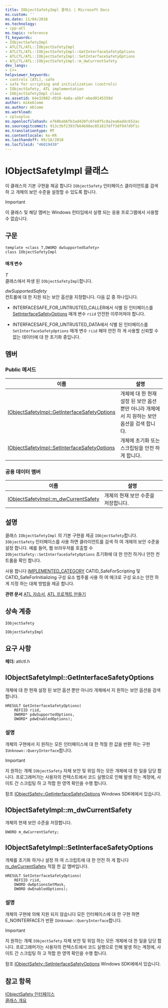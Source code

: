 ```yaml
---
title: IObjectSafetyImpl 클래스 | Microsoft Docs
ms.custom: ''
ms.date: 11/04/2016
ms.technology:
- cpp-atl
ms.topic: reference
f1_keywords:
- IObjectSafetyImpl
- ATLCTL/ATL::IObjectSafetyImpl
- ATLCTL/ATL::IObjectSafetyImpl::GetInterfaceSafetyOptions
- ATLCTL/ATL::IObjectSafetyImpl::SetInterfaceSafetyOptions
- ATLCTL/ATL::IObjectSafetyImpl::m_dwCurrentSafety
dev_langs:
- C++
helpviewer_keywords:
- controls [ATL], safe
- safe for scripting and initialization (controls)
- IObjectSafety, ATL implementation
- IObjectSafetyImpl class
ms.assetid: 64e32082-d910-4a8a-a5bf-ebed9145359d
author: mikeblome
ms.author: mblome
ms.workload:
- cplusplus
ms.openlocfilehash: e760bab6fb3ad420fc6fe0f5c8a2ea6addc652ac
ms.sourcegitcommit: 913c3bf23937b64b90ac05181fdff3df947d9f1c
ms.translationtype: MT
ms.contentlocale: ko-KR
ms.lasthandoff: 09/18/2018
ms.locfileid: "46019430"
---
```

# <a name="iobjectsafetyimpl-class"></a>IObjectSafetyImpl 클래스

이 클래스의 기본 구현을 제공 합니다 `IObjectSafety` 인터페이스 클라이언트를 검색 하 고 개체의 보안 수준을 설정할 수 있도록 합니다.

> [!IMPORTANT]
>  이 클래스 및 해당 멤버는 Windows 런타임에서 실행 되는 응용 프로그램에서 사용할 수 없습니다.

## <a name="syntax"></a>구문

```
template <class T,DWORD dwSupportedSafety>
class IObjectSafetyImpl
```

#### <a name="parameters"></a>매개 변수

*T*<br/>
클래스에서 파생 된 `IObjectSafetyImpl`합니다.

*dwSupportedSafety*<br/>
컨트롤에 대 한 지원 되는 보안 옵션을 지정합니다. 다음 값 중 하나입니다.

- INTERFACESAFE_FOR_UNTRUSTED_CALLER에서 식별 된 인터페이스를 [SetInterfaceSafetyOptions](#setinterfacesafetyoptions) 매개 변수 `riid` 안전한 이루어져야 합니다.

- INTERFACESAFE_FOR_UNTRUSTED_DATA에서 식별 된 인터페이스를 `SetInterfaceSafetyOptions` 매개 변수 `riid` 해야 안전 하 게 사용할 신뢰할 수 없는 데이터에 대 한 초기화 중입니다.

## <a name="members"></a>멤버

### <a name="public-methods"></a>Public 메서드

|이름|설명|
|----------|-----------------|
|[IObjectSafetyImpl::GetInterfaceSafetyOptions](#getinterfacesafetyoptions)|개체에 대 한 현재 설정 된 보안 옵션 뿐만 아니라 개체에서 지 원하는 보안 옵션을 검색 합니다.|
|[IObjectSafetyImpl::SetInterfaceSafetyOptions](#setinterfacesafetyoptions)|개체에 초기화 또는 스크립팅을 안전 하 게 합니다.|

### <a name="public-data-members"></a>공용 데이터 멤버

|이름|설명|
|----------|-----------------|
|[IObjectSafetyImpl::m_dwCurrentSafety](#m_dwcurrentsafety)|개체의 현재 보안 수준을 저장합니다.|

## <a name="remarks"></a>설명

클래스 `IObjectSafetyImpl` 의 기본 구현을 제공 `IObjectSafety`합니다. `IObjectSafety` 인터페이스를 사용 하면 클라이언트를 검색 하 여 개체의 보안 수준을 설정 합니다. 예를 들어, 웹 브라우저를 호출할 수 `IObjectSafety::SetInterfaceSafetyOptions` 초기화에 대 한 안전 하거나 안전 컨트롤을 확인 합니다.

사용 합니다 [IMPLEMENTED_CATEGORY](category-macros.md#implemented_category) CATID_SafeForScripting 및 CATID_SafeForInitializing 구성 요소 범주를 사용 하 여 매크로 구성 요소는 안전 하 게 지정 하는 대체 방법을 제공 합니다.

**관련 문서** [ATL 자습서](../../atl/active-template-library-atl-tutorial.md), [ATL 프로젝트 만들기](../../atl/reference/creating-an-atl-project.md)

## <a name="inheritance-hierarchy"></a>상속 계층

`IObjectSafety`

`IObjectSafetyImpl`

## <a name="requirements"></a>요구 사항

**헤더:** atlctl.h

##  <a name="getinterfacesafetyoptions"></a>  IObjectSafetyImpl::GetInterfaceSafetyOptions

개체에 대 한 현재 설정 된 보안 옵션 뿐만 아니라 개체에서 지 원하는 보안 옵션을 검색 합니다.

```
HRESULT GetInterfaceSafetyOptions(  
    REFIID riid,
    DWORD* pdwSupportedOptions,
    DWORD* pdwEnabledOptions);
```

### <a name="remarks"></a>설명

개체의 구현에서 지 원하는 모든 인터페이스에 대 한 적절 한 값을 반환 하는 구현 `IUnknown::QueryInterface`합니다.

> [!IMPORTANT]
>  지 원하는 개체 `IObjectSafety` 자체 보안 및 위임 하는 모든 개체에 대 한 일을 담당 합니다. 프로그래머가는 사용자의 컨텍스트에서 코드 실행으로 인해 발생 하는 계정에, 사이트 간 스크립팅 하 고 적합 한 영역 확인을 수행 합니다.

참조 [IObjectSafety::GetInterfaceSafetyOptions](https://msdn.microsoft.com/library/aa768223.aspx) Windows SDK에에서 있습니다.

##  <a name="m_dwcurrentsafety"></a>  IObjectSafetyImpl::m_dwCurrentSafety

개체의 현재 보안 수준을 저장합니다.

```
DWORD m_dwCurrentSafety;
```

##  <a name="setinterfacesafetyoptions"></a>  IObjectSafetyImpl::SetInterfaceSafetyOptions

개체를 초기화 하거나 설정 하 여 스크립트에 대 한 안전 하 게 합니다 [m_dwCurrentSafety](#m_dwcurrentsafety) 적절 한 값 멤버입니다.

```
HRESULT SetInterfaceSafetyOptions(  
    REFIID riid,
    DWORD dwOptionsSetMask,
    DWORD dwEnabledOptions);
```

### <a name="remarks"></a>설명

개체의 구현에 의해 지원 되지 않습니다 모든 인터페이스에 대 한 구현 하면 E_NOINTERFACE가 반환 `IUnknown::QueryInterface`합니다.

> [!IMPORTANT]
>  지 원하는 개체 `IObjectSafety` 자체 보안 및 위임 하는 모든 개체에 대 한 일을 담당 합니다. 프로그래머가는 사용자의 컨텍스트에서 코드 실행으로 인해 발생 하는 계정에, 사이트 간 스크립팅 하 고 적합 한 영역 확인을 수행 합니다.

참조 [IObjectSafety::SetInterfaceSafetyOptions](https://msdn.microsoft.com/library/aa768225.aspx) Windows SDK에에서 있습니다.

## <a name="see-also"></a>참고 항목

[IObjectSafety 인터페이스](https://msdn.microsoft.com/library/aa768224.aspx)<br/>
[클래스 개요](../../atl/atl-class-overview.md)
